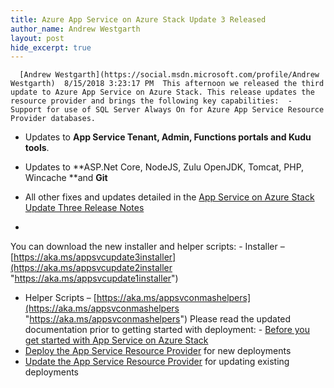 ```yaml
---
title: Azure App Service on Azure Stack Update 3 Released
author_name: Andrew Westgarth
layout: post
hide_excerpt: true
---
```

      [Andrew Westgarth](https://social.msdn.microsoft.com/profile/Andrew Westgarth)  8/15/2018 3:23:17 PM  This afternoon we released the third update to Azure App Service on Azure Stack. This release updates the resource provider and brings the following key capabilities:  - Support for use of SQL Server Always On for Azure App Service Resource Provider databases.
 - Updates to **App Service Tenant, Admin, Functions portals and Kudu tools**.
 - Updates to **ASP.Net Core, NodeJS, Zulu OpenJDK, Tomcat, PHP, Wincache **and **Git** 
 
 - All other fixes and updates detailed in the [App Service on Azure Stack Update Three Release Notes](http://docs.microsoft.com/azure/azure-stack/azure-stack-app-service-release-notes-update-three)
 - 
  You can download the new installer and helper scripts:  - Installer – [https://aka.ms/appsvcupdate3installer](https://aka.ms/appsvcupdate2installer "https://aka.ms/appsvcupdate1installer")
 - Helper Scripts – [https://aka.ms/appsvconmashelpers](https://aka.ms/appsvconmashelpers "https://aka.ms/appsvconmashelpers")
  Please read the updated documentation prior to getting started with deployment:  - [Before you get started with App Service on Azure Stack](https://docs.microsoft.com/en-gb/azure/azure-stack/azure-stack-app-service-before-you-get-started)
 - [Deploy the App Service Resource Provider](https://docs.microsoft.com/en-gb/azure/azure-stack/azure-stack-app-service-deploy) for new deployments
 - [Update the App Service Resource Provider](https://docs.microsoft.com/en-gb/azure/azure-stack/azure-stack-app-service-update) for updating existing deployments
      